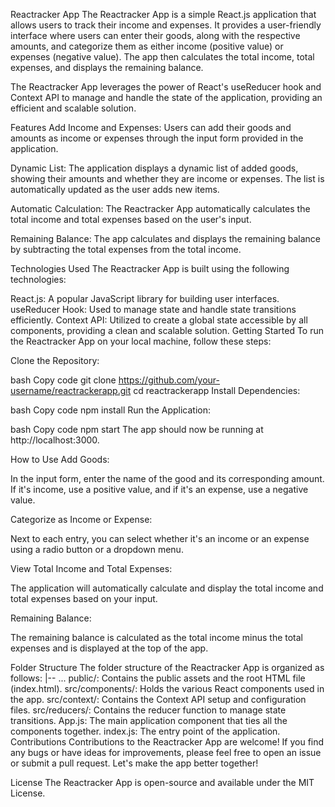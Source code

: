 
Reactracker App
The Reactracker App is a simple React.js application that allows users to track their income and expenses. It provides a user-friendly interface where users can enter their goods, along with the respective amounts, and categorize them as either income (positive value) or expenses (negative value). The app then calculates the total income, total expenses, and displays the remaining balance.

The Reactracker App leverages the power of React's useReducer hook and Context API to manage and handle the state of the application, providing an efficient and scalable solution.

Features
Add Income and Expenses: Users can add their goods and amounts as income or expenses through the input form provided in the application.

Dynamic List: The application displays a dynamic list of added goods, showing their amounts and whether they are income or expenses. The list is automatically updated as the user adds new items.

Automatic Calculation: The Reactracker App automatically calculates the total income and total expenses based on the user's input.

Remaining Balance: The app calculates and displays the remaining balance by subtracting the total expenses from the total income.

Technologies Used
The Reactracker App is built using the following technologies:

React.js: A popular JavaScript library for building user interfaces.
useReducer Hook: Used to manage state and handle state transitions efficiently.
Context API: Utilized to create a global state accessible by all components, providing a clean and scalable solution.
Getting Started
To run the Reactracker App on your local machine, follow these steps:

Clone the Repository:

bash
Copy code
git clone https://github.com/your-username/reactrackerapp.git
cd reactrackerapp
Install Dependencies:

bash
Copy code
npm install
Run the Application:

bash
Copy code
npm start
The app should now be running at http://localhost:3000.

How to Use
Add Goods:

In the input form, enter the name of the good and its corresponding amount. If it's income, use a positive value, and if it's an expense, use a negative value.

Categorize as Income or Expense:

Next to each entry, you can select whether it's an income or an expense using a radio button or a dropdown menu.

View Total Income and Total Expenses:

The application will automatically calculate and display the total income and total expenses based on your input.

Remaining Balance:

The remaining balance is calculated as the total income minus the total expenses and is displayed at the top of the app.

Folder Structure
The folder structure of the Reactracker App is organized as follows:
|-- ...
public/: Contains the public assets and the root HTML file (index.html).
src/components/: Holds the various React components used in the app.
src/context/: Contains the Context API setup and configuration files.
src/reducers/: Contains the reducer function to manage state transitions.
App.js: The main application component that ties all the components together.
index.js: The entry point of the application.
Contributions
Contributions to the Reactracker App are welcome! If you find any bugs or have ideas for improvements, please feel free to open an issue or submit a pull request. Let's make the app better together!

License
The Reactracker App is open-source and available under the MIT License.

